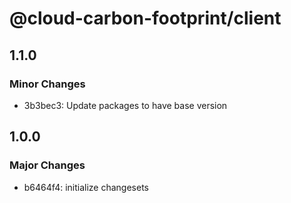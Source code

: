 # @cloud-carbon-footprint/client

## 1.1.0

### Minor Changes

- 3b3bec3: Update packages to have base version

## 1.0.0

### Major Changes

- b6464f4: initialize changesets
